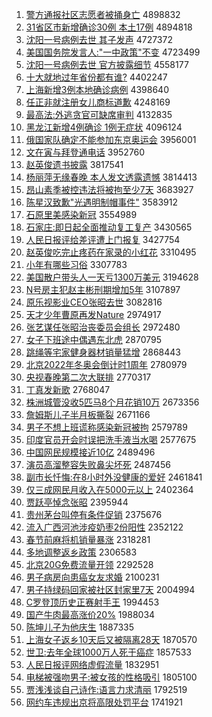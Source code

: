 1. [警方通报社区志愿者被捅身亡](http://www.baidu.com/baidu?cl=3&tn=SE_baiduhomet8_jmjb7mjw&rsv_dl=fyb_top&fr=top1000&wd=%BE%AF%B7%BD%CD%A8%B1%A8%C9%E7%C7%F8%D6%BE%D4%B8%D5%DF%B1%BB%CD%B1%C9%ED%CD%F6) 4898832
1. [31省区市新增确诊30例 本土17例](http://www.baidu.com/baidu?cl=3&tn=SE_baiduhomet8_jmjb7mjw&rsv_dl=fyb_top&fr=top1000&wd=31%CA%A1%C7%F8%CA%D0%D0%C2%D4%F6%C8%B7%D5%EF30%C0%FD%20%B1%BE%CD%C117%C0%FD) 4894818
1. [沈阳一号病例去世 其子发声](http://www.baidu.com/baidu?cl=3&tn=SE_baiduhomet8_jmjb7mjw&rsv_dl=fyb_top&fr=top1000&wd=%C9%F2%D1%F4%D2%BB%BA%C5%B2%A1%C0%FD%C8%A5%CA%C0%20%C6%E4%D7%D3%B7%A2%C9%F9) 4727372
1. [美国国务院发言人:"一中政策"不变](http://www.baidu.com/baidu?cl=3&tn=SE_baiduhomet8_jmjb7mjw&rsv_dl=fyb_top&fr=top1000&wd=%C3%C0%B9%FA%B9%FA%CE%F1%D4%BA%B7%A2%D1%D4%C8%CB%3A%22%D2%BB%D6%D0%D5%FE%B2%DF%22%B2%BB%B1%E4) 4723499
1. [沈阳一号病例去世 官方披露细节](http://www.baidu.com/baidu?cl=3&tn=SE_baiduhomet8_jmjb7mjw&rsv_dl=fyb_top&fr=top1000&wd=%C9%F2%D1%F4%D2%BB%BA%C5%B2%A1%C0%FD%C8%A5%CA%C0%20%B9%D9%B7%BD%C5%FB%C2%B6%CF%B8%BD%DA) 4558177
1. [十大就地过年省份都有谁?](http://www.baidu.com/baidu?cl=3&tn=SE_baiduhomet8_jmjb7mjw&rsv_dl=fyb_top&fr=top1000&wd=%CA%AE%B4%F3%BE%CD%B5%D8%B9%FD%C4%EA%CA%A1%B7%DD%B6%BC%D3%D0%CB%AD%3F) 4402247
1. [上海新增3例本地确诊病例](http://www.baidu.com/baidu?cl=3&tn=SE_baiduhomet8_jmjb7mjw&rsv_dl=fyb_top&fr=top1000&wd=%C9%CF%BA%A3%D0%C2%D4%F63%C0%FD%B1%BE%B5%D8%C8%B7%D5%EF%B2%A1%C0%FD) 4398640
1. [任正非就注册女儿商标道歉](http://www.baidu.com/baidu?cl=3&tn=SE_baiduhomet8_jmjb7mjw&rsv_dl=fyb_top&fr=top1000&wd=%C8%CE%D5%FD%B7%C7%BE%CD%D7%A2%B2%E1%C5%AE%B6%F9%C9%CC%B1%EA%B5%C0%C7%B8) 4248169
1. [最高法:外逃贪官可缺席审判](http://www.baidu.com/baidu?cl=3&tn=SE_baiduhomet8_jmjb7mjw&rsv_dl=fyb_top&fr=top1000&wd=%D7%EE%B8%DF%B7%A8%3A%CD%E2%CC%D3%CC%B0%B9%D9%BF%C9%C8%B1%CF%AF%C9%F3%C5%D0) 4132835
1. [黑龙江新增4例确诊 1例无症状](http://www.baidu.com/baidu?cl=3&tn=SE_baiduhomet8_jmjb7mjw&rsv_dl=fyb_top&fr=top1000&wd=%BA%DA%C1%FA%BD%AD%D0%C2%D4%F64%C0%FD%C8%B7%D5%EF%201%C0%FD%CE%DE%D6%A2%D7%B4) 4096124
1. [俄国家队确定不能参加东京奥运会](http://www.baidu.com/baidu?cl=3&tn=SE_baiduhomet8_jmjb7mjw&rsv_dl=fyb_top&fr=top1000&wd=%B6%ED%B9%FA%BC%D2%B6%D3%C8%B7%B6%A8%B2%BB%C4%DC%B2%CE%BC%D3%B6%AB%BE%A9%B0%C2%D4%CB%BB%E1) 3956001
1. [文在寅与拜登通电话](http://www.baidu.com/baidu?cl=3&tn=SE_baiduhomet8_jmjb7mjw&rsv_dl=fyb_top&fr=top1000&wd=%CE%C4%D4%DA%D2%FA%D3%EB%B0%DD%B5%C7%CD%A8%B5%E7%BB%B0) 3952760
1. [赵英俊遗书披露](http://www.baidu.com/baidu?cl=3&tn=SE_baiduhomet8_jmjb7mjw&rsv_dl=fyb_top&fr=top1000&wd=%D5%D4%D3%A2%BF%A1%D2%C5%CA%E9%C5%FB%C2%B6) 3817541
1. [杨丽萍无缘春晚 本人发文透露遗憾](http://www.baidu.com/baidu?cl=3&tn=SE_baiduhomet8_jmjb7mjw&rsv_dl=fyb_top&fr=top1000&wd=%D1%EE%C0%F6%C6%BC%CE%DE%D4%B5%B4%BA%CD%ED%20%B1%BE%C8%CB%B7%A2%CE%C4%CD%B8%C2%B6%D2%C5%BA%B6) 3814413
1. [昂山素季被控违法将被拘至少7天](http://www.baidu.com/baidu?cl=3&tn=SE_baiduhomet8_jmjb7mjw&rsv_dl=fyb_top&fr=top1000&wd=%B0%BA%C9%BD%CB%D8%BC%BE%B1%BB%BF%D8%CE%A5%B7%A8%BD%AB%B1%BB%BE%D0%D6%C1%C9%D97%CC%EC) 3683927
1. [陈星汉致歉"光遇明制帽事件"](http://www.baidu.com/baidu?cl=3&tn=SE_baiduhomet8_jmjb7mjw&rsv_dl=fyb_top&fr=top1000&wd=%B3%C2%D0%C7%BA%BA%D6%C2%C7%B8%22%B9%E2%D3%F6%C3%F7%D6%C6%C3%B1%CA%C2%BC%FE%22) 3583912
1. [石原里美感染新冠](http://www.baidu.com/baidu?cl=3&tn=SE_baiduhomet8_jmjb7mjw&rsv_dl=fyb_top&fr=top1000&wd=%CA%AF%D4%AD%C0%EF%C3%C0%B8%D0%C8%BE%D0%C2%B9%DA) 3554989
1. [石家庄:即日起全面推动复工复产](http://www.baidu.com/baidu?cl=3&tn=SE_baiduhomet8_jmjb7mjw&rsv_dl=fyb_top&fr=top1000&wd=%CA%AF%BC%D2%D7%AF%3A%BC%B4%C8%D5%C6%F0%C8%AB%C3%E6%CD%C6%B6%AF%B8%B4%B9%A4%B8%B4%B2%FA) 3430565
1. [人民日报评给差评遭上门报复](http://www.baidu.com/baidu?cl=3&tn=SE_baiduhomet8_jmjb7mjw&rsv_dl=fyb_top&fr=top1000&wd=%C8%CB%C3%F1%C8%D5%B1%A8%C6%C0%B8%F8%B2%EE%C6%C0%D4%E2%C9%CF%C3%C5%B1%A8%B8%B4) 3427754
1. [赵英俊吃完止疼药在家录的小红花](http://www.baidu.com/baidu?cl=3&tn=SE_baiduhomet8_jmjb7mjw&rsv_dl=fyb_top&fr=top1000&wd=%D5%D4%D3%A2%BF%A1%B3%D4%CD%EA%D6%B9%CC%DB%D2%A9%D4%DA%BC%D2%C2%BC%B5%C4%D0%A1%BA%EC%BB%A8) 3310495
1. [小年有哪些习俗](http://www.baidu.com/baidu?cl=3&tn=SE_baiduhomet8_jmjb7mjw&rsv_dl=fyb_top&fr=top1000&wd=%D0%A1%C4%EA%D3%D0%C4%C4%D0%A9%CF%B0%CB%D7) 3307783
1. [美国散户带头人一天亏1300万美元](http://www.baidu.com/baidu?cl=3&tn=SE_baiduhomet8_jmjb7mjw&rsv_dl=fyb_top&fr=top1000&wd=%C3%C0%B9%FA%C9%A2%BB%A7%B4%F8%CD%B7%C8%CB%D2%BB%CC%EC%BF%F71300%CD%F2%C3%C0%D4%AA) 3194628
1. [N号房主犯赵主彬刑期增加5年](http://www.baidu.com/baidu?cl=3&tn=SE_baiduhomet8_jmjb7mjw&rsv_dl=fyb_top&fr=top1000&wd=N%BA%C5%B7%BF%D6%F7%B7%B8%D5%D4%D6%F7%B1%F2%D0%CC%C6%DA%D4%F6%BC%D35%C4%EA) 3107897
1. [原乐视影业CEO张昭去世](http://www.baidu.com/baidu?cl=3&tn=SE_baiduhomet8_jmjb7mjw&rsv_dl=fyb_top&fr=top1000&wd=%D4%AD%C0%D6%CA%D3%D3%B0%D2%B5CEO%D5%C5%D5%D1%C8%A5%CA%C0) 3082816
1. [天才少年曹原再发Nature](http://www.baidu.com/baidu?cl=3&tn=SE_baiduhomet8_jmjb7mjw&rsv_dl=fyb_top&fr=top1000&wd=%CC%EC%B2%C5%C9%D9%C4%EA%B2%DC%D4%AD%D4%D9%B7%A2Nature) 2974917
1. [张艺谋任张昭治丧委员会组长](http://www.baidu.com/baidu?cl=3&tn=SE_baiduhomet8_jmjb7mjw&rsv_dl=fyb_top&fr=top1000&wd=%D5%C5%D2%D5%C4%B1%C8%CE%D5%C5%D5%D1%D6%CE%C9%A5%CE%AF%D4%B1%BB%E1%D7%E9%B3%A4) 2972480
1. [女子下班途中偶遇东北虎](http://www.baidu.com/baidu?cl=3&tn=SE_baiduhomet8_jmjb7mjw&rsv_dl=fyb_top&fr=top1000&wd=%C5%AE%D7%D3%CF%C2%B0%E0%CD%BE%D6%D0%C5%BC%D3%F6%B6%AB%B1%B1%BB%A2) 2870795
1. [跳绳等宅家健身器材销量猛增](http://www.baidu.com/baidu?cl=3&tn=SE_baiduhomet8_jmjb7mjw&rsv_dl=fyb_top&fr=top1000&wd=%CC%F8%C9%FE%B5%C8%D5%AC%BC%D2%BD%A1%C9%ED%C6%F7%B2%C4%CF%FA%C1%BF%C3%CD%D4%F6) 2868443
1. [北京2022年冬奥会倒计时1周年](http://www.baidu.com/baidu?cl=3&tn=SE_baiduhomet8_jmjb7mjw&rsv_dl=fyb_top&fr=top1000&wd=%B1%B1%BE%A92022%C4%EA%B6%AC%B0%C2%BB%E1%B5%B9%BC%C6%CA%B11%D6%DC%C4%EA) 2780979
1. [央视春晚第二次大联排](http://www.baidu.com/baidu?cl=3&tn=SE_baiduhomet8_jmjb7mjw&rsv_dl=fyb_top&fr=top1000&wd=%D1%EB%CA%D3%B4%BA%CD%ED%B5%DA%B6%FE%B4%CE%B4%F3%C1%AA%C5%C5) 2770317
1. [丁真发新歌](http://www.baidu.com/baidu?cl=3&tn=SE_baiduhomet8_jmjb7mjw&rsv_dl=fyb_top&fr=top1000&wd=%B6%A1%D5%E6%B7%A2%D0%C2%B8%E8) 2768047
1. [株洲城管没收5匹马8个月花销10万](http://www.baidu.com/baidu?cl=3&tn=SE_baiduhomet8_jmjb7mjw&rsv_dl=fyb_top&fr=top1000&wd=%D6%EA%D6%DE%B3%C7%B9%DC%C3%BB%CA%D55%C6%A5%C2%ED8%B8%F6%D4%C2%BB%A8%CF%FA10%CD%F2) 2673356
1. [詹姆斯儿子半月板撕裂](http://www.baidu.com/baidu?cl=3&tn=SE_baiduhomet8_jmjb7mjw&rsv_dl=fyb_top&fr=top1000&wd=%D5%B2%C4%B7%CB%B9%B6%F9%D7%D3%B0%EB%D4%C2%B0%E5%CB%BA%C1%D1) 2671166
1. [男子不想上班谎称感染新冠被拘](http://www.baidu.com/baidu?cl=3&tn=SE_baiduhomet8_jmjb7mjw&rsv_dl=fyb_top&fr=top1000&wd=%C4%D0%D7%D3%B2%BB%CF%EB%C9%CF%B0%E0%BB%D1%B3%C6%B8%D0%C8%BE%D0%C2%B9%DA%B1%BB%BE%D0) 2579789
1. [印度官员开会时误把洗手液当水喝](http://www.baidu.com/baidu?cl=3&tn=SE_baiduhomet8_jmjb7mjw&rsv_dl=fyb_top&fr=top1000&wd=%D3%A1%B6%C8%B9%D9%D4%B1%BF%AA%BB%E1%CA%B1%CE%F3%B0%D1%CF%B4%CA%D6%D2%BA%B5%B1%CB%AE%BA%C8) 2577675
1. [中国网民规模接近10亿](http://www.baidu.com/baidu?cl=3&tn=SE_baiduhomet8_jmjb7mjw&rsv_dl=fyb_top&fr=top1000&wd=%D6%D0%B9%FA%CD%F8%C3%F1%B9%E6%C4%A3%BD%D3%BD%FC10%D2%DA) 2489496
1. [演员高溜整容失败鼻尖坏死](http://www.baidu.com/baidu?cl=3&tn=SE_baiduhomet8_jmjb7mjw&rsv_dl=fyb_top&fr=top1000&wd=%D1%DD%D4%B1%B8%DF%C1%EF%D5%FB%C8%DD%CA%A7%B0%DC%B1%C7%BC%E2%BB%B5%CB%C0) 2487456
1. [副市长忏悔:在8小时外没健康的爱好](http://www.baidu.com/baidu?cl=3&tn=SE_baiduhomet8_jmjb7mjw&rsv_dl=fyb_top&fr=top1000&wd=%B8%B1%CA%D0%B3%A4%E2%E3%BB%DA%3A%D4%DA8%D0%A1%CA%B1%CD%E2%C3%BB%BD%A1%BF%B5%B5%C4%B0%AE%BA%C3) 2461841
1. [仅三成网民月收入在5000元以上](http://www.baidu.com/baidu?cl=3&tn=SE_baiduhomet8_jmjb7mjw&rsv_dl=fyb_top&fr=top1000&wd=%BD%F6%C8%FD%B3%C9%CD%F8%C3%F1%D4%C2%CA%D5%C8%EB%D4%DA5000%D4%AA%D2%D4%C9%CF) 2402364
1. [贾跃亭悼念张昭](http://www.baidu.com/baidu?cl=3&tn=SE_baiduhomet8_jmjb7mjw&rsv_dl=fyb_top&fr=top1000&wd=%BC%D6%D4%BE%CD%A4%B5%BF%C4%EE%D5%C5%D5%D1) 2395944
1. [贵州茅台叫停有条件促销](http://www.baidu.com/baidu?cl=3&tn=SE_baiduhomet8_jmjb7mjw&rsv_dl=fyb_top&fr=top1000&wd=%B9%F3%D6%DD%C3%A9%CC%A8%BD%D0%CD%A3%D3%D0%CC%F5%BC%FE%B4%D9%CF%FA) 2375676
1. [流入广西河池涉疫奶枣2份阳性](http://www.baidu.com/baidu?cl=3&tn=SE_baiduhomet8_jmjb7mjw&rsv_dl=fyb_top&fr=top1000&wd=%C1%F7%C8%EB%B9%E3%CE%F7%BA%D3%B3%D8%C9%E6%D2%DF%C4%CC%D4%E62%B7%DD%D1%F4%D0%D4) 2352122
1. [春节前麻将机销量暴涨](http://www.baidu.com/baidu?cl=3&tn=SE_baiduhomet8_jmjb7mjw&rsv_dl=fyb_top&fr=top1000&wd=%B4%BA%BD%DA%C7%B0%C2%E9%BD%AB%BB%FA%CF%FA%C1%BF%B1%A9%D5%C7) 2318281
1. [多地调整返乡政策](http://www.baidu.com/baidu?cl=3&tn=SE_baiduhomet8_jmjb7mjw&rsv_dl=fyb_top&fr=top1000&wd=%B6%E0%B5%D8%B5%F7%D5%FB%B7%B5%CF%E7%D5%FE%B2%DF) 2306583
1. [北京20G免费流量开领](http://www.baidu.com/baidu?cl=3&tn=SE_baiduhomet8_jmjb7mjw&rsv_dl=fyb_top&fr=top1000&wd=%B1%B1%BE%A920G%C3%E2%B7%D1%C1%F7%C1%BF%BF%AA%C1%EC) 2292528
1. [男子病房向患癌女友求婚](http://www.baidu.com/baidu?cl=3&tn=SE_baiduhomet8_jmjb7mjw&rsv_dl=fyb_top&fr=top1000&wd=%C4%D0%D7%D3%B2%A1%B7%BF%CF%F2%BB%BC%B0%A9%C5%AE%D3%D1%C7%F3%BB%E9) 2100231
1. [男子持绿码回家被社区封家里7天](http://www.baidu.com/baidu?cl=3&tn=SE_baiduhomet8_jmjb7mjw&rsv_dl=fyb_top&fr=top1000&wd=%C4%D0%D7%D3%B3%D6%C2%CC%C2%EB%BB%D8%BC%D2%B1%BB%C9%E7%C7%F8%B7%E2%BC%D2%C0%EF7%CC%EC) 2004994
1. [C罗登顶历史正赛射手王](http://www.baidu.com/baidu?cl=3&tn=SE_baiduhomet8_jmjb7mjw&rsv_dl=fyb_top&fr=top1000&wd=C%C2%DE%B5%C7%B6%A5%C0%FA%CA%B7%D5%FD%C8%FC%C9%E4%CA%D6%CD%F5) 1994453
1. [国产牛肉最高涨价20%](http://www.baidu.com/baidu?cl=3&tn=SE_baiduhomet8_jmjb7mjw&rsv_dl=fyb_top&fr=top1000&wd=%B9%FA%B2%FA%C5%A3%C8%E2%D7%EE%B8%DF%D5%C7%BC%DB20%25) 1988034
1. [陈坤儿子为他庆生](http://www.baidu.com/baidu?cl=3&tn=SE_baiduhomet8_jmjb7mjw&rsv_dl=fyb_top&fr=top1000&wd=%B3%C2%C0%A4%B6%F9%D7%D3%CE%AA%CB%FB%C7%EC%C9%FA) 1887335
1. [上海女子返乡10天后又被隔离28天](http://www.baidu.com/baidu?cl=3&tn=SE_baiduhomet8_jmjb7mjw&rsv_dl=fyb_top&fr=top1000&wd=%C9%CF%BA%A3%C5%AE%D7%D3%B7%B5%CF%E710%CC%EC%BA%F3%D3%D6%B1%BB%B8%F4%C0%EB28%CC%EC) 1870570
1. [世卫:去年全球1000万人死于癌症](http://www.baidu.com/baidu?cl=3&tn=SE_baiduhomet8_jmjb7mjw&rsv_dl=fyb_top&fr=top1000&wd=%CA%C0%CE%C0%3A%C8%A5%C4%EA%C8%AB%C7%F21000%CD%F2%C8%CB%CB%C0%D3%DA%B0%A9%D6%A2) 1857533
1. [人民日报评网络虚假流量](http://www.baidu.com/baidu?cl=3&tn=SE_baiduhomet8_jmjb7mjw&rsv_dl=fyb_top&fr=top1000&wd=%C8%CB%C3%F1%C8%D5%B1%A8%C6%C0%CD%F8%C2%E7%D0%E9%BC%D9%C1%F7%C1%BF) 1832951
1. [电梯被强吻男子:被女孩的性格吸引](http://www.baidu.com/baidu?cl=3&tn=SE_baiduhomet8_jmjb7mjw&rsv_dl=fyb_top&fr=top1000&wd=%B5%E7%CC%DD%B1%BB%C7%BF%CE%C7%C4%D0%D7%D3%3A%B1%BB%C5%AE%BA%A2%B5%C4%D0%D4%B8%F1%CE%FC%D2%FD) 1805100
1. [贾浅浅谈自己诗作:语言力求清丽](http://www.baidu.com/baidu?cl=3&tn=SE_baiduhomet8_jmjb7mjw&rsv_dl=fyb_top&fr=top1000&wd=%BC%D6%C7%B3%C7%B3%CC%B8%D7%D4%BC%BA%CA%AB%D7%F7%3A%D3%EF%D1%D4%C1%A6%C7%F3%C7%E5%C0%F6) 1792519
1. [网约车违规出京将高限处罚平台](http://www.baidu.com/baidu?cl=3&tn=SE_baiduhomet8_jmjb7mjw&rsv_dl=fyb_top&fr=top1000&wd=%CD%F8%D4%BC%B3%B5%CE%A5%B9%E6%B3%F6%BE%A9%BD%AB%B8%DF%CF%DE%B4%A6%B7%A3%C6%BD%CC%A8) 1741921